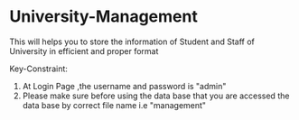 # University-Management
This will helps you to store the information of Student and Staff of University in efficient and proper format

Key-Constraint: 
  1. At Login Page ,the username and password is "admin"
  2. Please make sure before using the data base that you are
     accessed the data base by correct file name i.e "management" 
